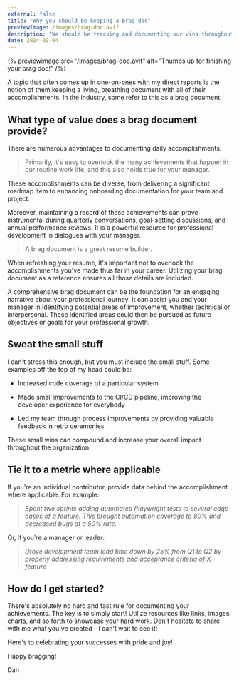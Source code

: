 ```yaml
---
external: false
title: "Why you should be keeping a brag doc"
previewImage: /images/brag-doc.avif
description: "We should be tracking and documenting our wins throughout our careers. It will pay dividends in the long run."
date: 2024-02-04
---
```


{% previewimage src="/images/brag-doc.avif" alt="Thumbs up for finishing your brag doc!" /%}

A topic that often comes up in one-on-ones with my direct reports is the notion of them keeping a living, breathing document with all of their accomplishments. In the industry, some refer to this as a brag document.

## What type of value does a brag document provide?

There are numerous advantages to documenting daily accomplishments. 

> Primarily, it's easy to overlook the many achievements that happen in our routine work life, and this also holds true for your manager.

These accomplishments can be diverse, from delivering a significant roadmap item to enhancing onboarding documentation for your team and project.

Moreover, maintaining a record of these achievements can prove instrumental during quarterly conversations, goal-setting discussions, and annual performance reviews. It is a powerful resource for professional development in dialogues with your manager.

> A brag document is a great resume builder.

When refreshing your resume, it's important not to overlook the accomplishments you've made thus far in your career. Utilizing your brag document as a reference ensures all those details are included.

A comprehensive brag document can be the foundation for an engaging narrative about your professional journey. It can assist you and your manager in identifying potential areas of improvement, whether technical or interpersonal. These identified areas could then be pursued as future objectives or goals for your professional growth.

## Sweat the small stuff

I can't stress this enough, but you must include the small stuff. Some examples off the top of my head could be:

- Increased code coverage of a particular system

- Made small improvements to the CI/CD pipeline, improving the developer experience for everybody

- Led my team through process improvements by providing valuable feedback in retro ceremonies

These small wins can compound and increase your overall impact throughout the organization.

## Tie it to a metric where applicable

If you're an individual contributor, provide data behind the accomplishment where applicable. For example:

> _Spent two sprints adding automated Playwright tests to several edge cases of a feature. This brought automation coverage to 80% and decreased bugs at a 50% rate._

Or, if you're a manager or leader:
> _Drove development team lead time down by 25% from Q1 to Q2 by properly addressing requirements and acceptance criteria of X feature_

## How do I get started?

There's absolutely no hard and fast rule for documenting your achievements. The key is to simply start! Utilize resources like links, images, charts, and so forth to showcase your hard work. Don't hesitate to share with me what you've created—I can't wait to see it!

Here's to celebrating your successes with pride and joy!

Happy bragging!

Dan
